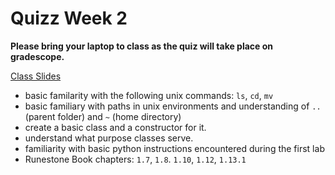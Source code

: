 # Quizz Week 2

**Please bring your laptop to class as the quiz will take place on gradescope.**

[Class Slides](https://docs.google.com/presentation/d/1Tj0DzYxl90mE0_hAi67fFNZ3n5aswwNW6uRrJhQrmec)

- basic familarity with the following unix commands: `ls`, `cd`, `mv`
- basic familiary with paths in unix environments and understanding of `..` (parent folder) and `~` (home directory)
- create a basic class and a constructor for it.
- understand what purpose classes serve.
- familiarity with basic python instructions encountered during the first lab
- Runestone Book chapters: `1.7`, `1.8`. `1.10`, `1.12`, `1.13.1`
